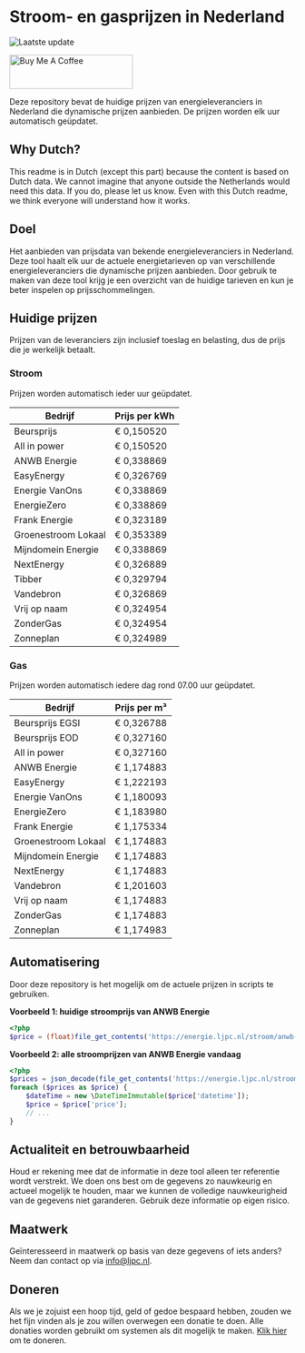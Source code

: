 # Stroom- en gasprijzen in Nederland

![Laatste update](https://img.shields.io/badge/laatste%20update-2025--04--14%2007%3A00%20CET-brightgreen)

<a href="https://www.buymeacoffee.com/Lars-" target="_blank"><img src="https://cdn.buymeacoffee.com/buttons/v2/default-orange.png" alt="Buy Me A Coffee" height="60" style="height: 60px !important;width: 217px !important;" ></a>

Deze repository bevat de huidige prijzen van energieleveranciers in Nederland die dynamische prijzen aanbieden. De prijzen worden elk uur automatisch geüpdatet.

## Why Dutch?

This readme is in Dutch (except this part) because the content is based on Dutch data. We cannot imagine that anyone outside the Netherlands would need this data. If you do, please let us know. Even with this Dutch readme, we think
everyone will understand how it works.

## Doel

Het aanbieden van prijsdata van bekende energieleveranciers in Nederland. Deze tool haalt elk uur de actuele energietarieven op van verschillende energieleveranciers die dynamische prijzen aanbieden. Door gebruik te maken van deze tool
krijg je een overzicht van de huidige tarieven en kun je beter inspelen op prijsschommelingen.

## Huidige prijzen

Prijzen van de leveranciers zijn inclusief toeslag en belasting, dus de prijs die je werkelijk betaalt.

### Stroom

Prijzen worden automatisch ieder uur geüpdatet.

 Bedrijf | Prijs per kWh 
---------|---------------
Beursprijs | € 0,150520
All in power | € 0,150520
ANWB Energie | € 0,338869
EasyEnergy | € 0,326769
Energie VanOns | € 0,338869
EnergieZero | € 0,338869
Frank Energie | € 0,323189
Groenestroom Lokaal | € 0,353389
Mijndomein Energie | € 0,338869
NextEnergy | € 0,326889
Tibber | € 0,329794
Vandebron | € 0,326869
Vrij op naam | € 0,324954
ZonderGas | € 0,324954
Zonneplan | € 0,324989


### Gas

Prijzen worden automatisch iedere dag rond 07.00 uur geüpdatet.

 Bedrijf | Prijs per m³ 
---------|--------------
Beursprijs EGSI | € 0,326788
Beursprijs EOD | € 0,327160
All in power | € 0,327160
ANWB Energie | € 1,174883
EasyEnergy | € 1,222193
Energie VanOns | € 1,180093
EnergieZero | € 1,183980
Frank Energie | € 1,175334
Groenestroom Lokaal | € 1,174883
Mijndomein Energie | € 1,174883
NextEnergy | € 1,174883
Vandebron | € 1,201603
Vrij op naam | € 1,174883
ZonderGas | € 1,174883
Zonneplan | € 1,174983


## Automatisering

Door deze repository is het mogelijk om de actuele prijzen in scripts te gebruiken.

**Voorbeeld 1: huidige stroomprijs van ANWB Energie**

```php
<?php
$price = (float)file_get_contents('https://energie.ljpc.nl/stroom/anwb-energie-nu.txt');

```

**Voorbeeld 2: alle stroomprijzen van ANWB Energie vandaag**

```php
<?php
$prices = json_decode(file_get_contents('https://energie.ljpc.nl/stroom/all-in-power-vandaag.json'),true);
foreach ($prices as $price) {
    $dateTime = new \DateTimeImmutable($price['datetime']);
    $price = $price['price'];
    // ...
}
```

## Actualiteit en betrouwbaarheid

Houd er rekening mee dat de informatie in deze tool alleen ter referentie wordt verstrekt. We doen ons best om de gegevens zo nauwkeurig en actueel mogelijk te houden, maar we kunnen de volledige nauwkeurigheid van de gegevens niet
garanderen. Gebruik deze informatie op eigen risico.

## Maatwerk

Geïnteresseerd in maatwerk op basis van deze gegevens of iets anders? Neem dan contact op
via [info@ljpc.nl](mailto:info@ljpc.nl?subject=Energie%20prijzen).

## Doneren

Als we je zojuist een hoop tijd, geld of gedoe bespaard hebben, zouden we het fijn vinden als je zou willen overwegen een
donatie te doen. Alle donaties worden gebruikt om systemen als dit mogelijk te
maken. [Klik hier](https://www.buymeacoffee.com/Lars-) om te doneren.
